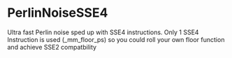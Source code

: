 # PerlinNoiseSSE4
Ultra fast Perlin noise sped up with SSE4 instructions.  Only 1 SSE4 Instruction is used (_mm_floor_ps)  so you could roll your own floor function and achieve SSE2 compatbility